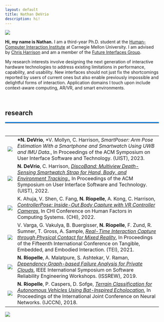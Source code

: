 ```yaml
---
layout: default
title: Nathan DeVrio
description: hi!
---
```


<img src="{{ site.baseurl }}assets/propic_lab40.jpg" class="center" id="about"/>

**Hi, my name is Nathan.** I am a third-year Ph.D. student at the <a class="link" href="https://www.hcii.cmu.edu/" target="_blank">Human-Computer Interaction Institute</a> at Carnegie Mellon University. I am advised by <a class="link" href="https://www.chrisharrison.net/" target="_blank">Chris Harrison</a> and am a member of the <a class="link" href="http://www.figlab.com/" target="_blank">Future Interfaces Group</a>.

My research interests involve designing the next generation of interactive hardware technologies to address existing limitations in performance, capability, and usability. New interfaces should not just fix the shortcomings reported by users of current ones but also enable previously impossible and delightful forms of interaction. Application domains I touch upon include context-aware computing, AR/VR, and smart environments.

<!--<br/>

## news ##
<hr style="margin-top:0;margin-bottom:0.5rem;border-width:thick;border-top: 3px solid red;"> 

* **September 2020** -- Moved to Pittsburgh and started my Ph.D. at CMU-->

<br/>
<h2 id="research">research</h2>
<hr style="margin-top:0;margin-bottom:0.5rem;border-width:thick;border-top: 3px solid dodgerblue;"> 

<br/>

<table>
<tr>
    <td><img src="{{ site.baseurl }}assets/r6_pic_sm.jpg" style="margin: 0 auto;"></td>
    <td><strong>*N. DeVrio</strong>, *V. Mollyn, C. Harrison, <em>SmartPoser: Arm Pose Estimation With a Smartphone and Smartwatch Using UWB and IMU Data.</em></a>, In Proceedings of the ACM Symposium on User Interface Software and Technology. (UIST), 2023.</td>
</tr>
<tr>
    <td><a href="https://www.youtube.com/watch?v=LVk6Yd1AAJg" target="_blank"><img src="{{ site.baseurl }}assets/r5_pic_sm.jpg" style="margin: 0 auto;"></a></td>
    <td><strong>N. DeVrio</strong>, C. Harrison, <a class="ref" href="https://doi.org/10.1145/3526113.3545634" target="_blank"><em>DiscoBand: Multiview Depth-Sensing Smartwatch Strap for Hand, Body, and Environment Tracking.</em></a>, In Proceedings of the ACM Symposium on User Interface Software and Technology. (UIST), 2022.</td>
</tr>
<tr>
    <td><a href="https://www.youtube.com/watch?v=5p_glarZOdU" target="_blank"><img src="{{ site.baseurl }}assets/r4_pic_sm.jpg" style="margin: 0 auto;"></a></td>
    <td>K. Ahuja, V. Shen, C. Fang, <strong>N. Riopelle</strong>, A. Kong, C. Harrison, <a class="ref" href="https://dl.acm.org/doi/10.1145/3491102.3502105" target="_blank"><em>ControllerPose: Inside-Out Body Capture with VR Controller Cameras</em></a>, In CHI Conference on Human Factors in Computing Systems. (CHI), 2022.</td>
</tr>
<tr>
    <td><a href="https://www.youtube.com/watch?v=_7w270dCrqU" target="_blank"><img src="{{ site.baseurl }}assets/r3_pic_sm.jpg" style="margin: 0 auto;"></a></td>
    <td>V. Varga, G. Vakulya, B. Buergisser, <strong>N. Riopelle</strong>, F. Zund, R. Sumner, T. Gross, A. Sample, <a class="ref" href="https://dl.acm.org/doi/10.1145/3430524.3440658" target="_blank"><em>Real-Time Interaction Capture through Physical Contact for Mixed Reality</em></a>, In Proceedings of the Fifteenth International Conference on Tangible, Embedded, and Embodied Interaction. (TEI), 2021.</td>
</tr>
<tr>
    <td><img src="{{ site.baseurl }}assets/r2_pic_sm.jpg" style="margin: 0 auto;"></td>
    <td><strong>N. Riopelle</strong>, A. Malatpure, S. Ashtekar, V. Raman, <a class="ref" href="https://ieeexplore.ieee.org/document/8990319" target="_blank"><em>Dependency Graph-based Failure Analysis for Private Clouds</em></a>, IEEE International Symposium on Software Reliability Engineering Workshops. (ISSREW), 2019.</td>
</tr>
<tr>
    <td ><img src="{{ site.baseurl }}assets/r1_pic_sm.jpg" style="margin: 0 auto;"></td>
    <td><strong>N. Riopelle</strong>, P. Caspers, D. Sofge, <a class="ref" href="https://ieeexplore.ieee.org/document/8489046" target="_blank"><em>Terrain Classification for Autonomous Vehicles Using Bat-Inspired Echolocation</em></a>, In Proceedings of the International Joint Conference on Neural Networks. (IJCCN), 2018.</td>
</tr>
</table>


<!--
<h2 id="projects">projects</h2>
<hr style="margin-top:0;margin-bottom:0.5rem;border-width:thick;border-top: 3px solid forestgreen;"> 
<br/>
_rebuilding this section, check back soon!_
-->

<div class="row center" style="margin-bottom: 4rem">
    <div class="column">
        <div class="col_container">
            <a target="_blank" rel="noopener noreferrer" href="http://www.figlab.com/" >
                <img src="{{ site.baseurl }}assets/fig_logo.png" style="position: absolute; z-index: 1;"/> 
                <img src="{{ site.baseurl }}assets/fig_logo_over.png" class="image_fade" style="position: absolute; z-index: 2;"/>
            </a>
        </div>
    </div>
    <div class="column">
        <div class="col_container">
            <a target="_blank" rel="noopener noreferrer" href="https://www.hcii.cmu.edu/" >
                <img src="{{ site.baseurl }}assets/hci_logo.png" style="position: absolute; z-index: 1;"/> 
                <img src="{{ site.baseurl }}assets/hci_logo_over.png" class="image_fade" style="position: absolute; z-index: 2;"/>
            </a>
        </div>
    </div>
    <div class="column">
        <div class="col_container">
            <a target="_blank" rel="noopener noreferrer" href="https://www.cs.cmu.edu/" >
                <img src="{{ site.baseurl }}assets/cmu_logo.jpg" style="position: absolute; z-index: 1;"/> 
                <img src="{{ site.baseurl }}assets/cmu_logo_over.jpg" class="image_fade" style="position: absolute; z-index: 2;"/>
            </a>
        </div>
    </div>
</div> 
